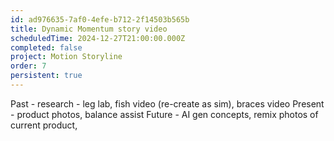 ```yaml
---
id: ad976635-7af0-4efe-b712-2f14503b565b
title: Dynamic Momentum story video
scheduledTime: 2024-12-27T21:00:00.000Z
completed: false
project: Motion Storyline
order: 7
persistent: true
---
```


Past - research - leg lab, fish video (re-create as sim), braces video
Present - product photos, balance assist
Future - AI gen concepts, remix photos of current product,
